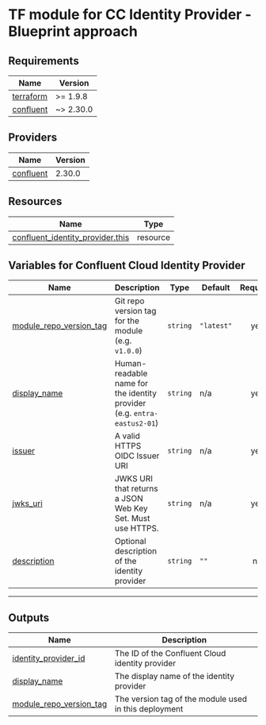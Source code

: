 # TF module for CC Identity Provider - Blueprint approach

<!-- BEGIN_TF_DOCS -->
## Requirements

| Name | Version |
|------|---------|
| <a name="requirement_terraform"></a> [terraform](#requirement_terraform) | >= 1.9.8 |
| <a name="requirement_confluent"></a> [confluent](#requirement_confluent) | ~> 2.30.0 |

## Providers

| Name | Version |
|------|---------|
| <a name="provider_confluent"></a> [confluent](#provider_confluent) | 2.30.0 |

## Resources

| Name | Type |
|------|------|
| [confluent_identity_provider.this](https://registry.terraform.io/providers/confluentinc/confluent/latest/docs/resources/identity_provider) | resource |

## Variables for Confluent Cloud Identity Provider

| Name | Description | Type | Default | Required |
|------|-------------|------|---------|:--------:|
| <a name="input_module_repo_version_tag"></a> [module_repo_version_tag](#input_module_repo_version_tag) | Git repo version tag for the module (e.g. `v1.0.0`) | `string` | `"latest"` |  yes |
| <a name="input_display_name"></a> [display_name](#input_display_name) | Human-readable name for the identity provider (e.g. `entra-eastus2-01`) | `string` | n/a |  yes |
| <a name="input_issuer"></a> [issuer](#input_issuer) | A valid HTTPS OIDC Issuer URI | `string` | n/a |  yes |
| <a name="input_jwks_uri"></a> [jwks_uri](#input_jwks_uri) | JWKS URI that returns a JSON Web Key Set. Must use HTTPS. | `string` | n/a |  yes |
| <a name="input_description"></a> [description](#input_description) | Optional description of the identity provider | `string` | `""` |  no |

---

## Outputs

| Name | Description |
|------|-------------|
| <a name="output_identity_provider_id"></a> [identity_provider_id](#output_identity_provider_id) | The ID of the Confluent Cloud identity provider |
| <a name="output_display_name"></a> [display_name](#output_display_name) | The display name of the identity provider |
| <a name="output_module_repo_version_tag"></a> [module_repo_version_tag](#output_module_repo_version_tag) | The version tag of the module used in this deployment |

<!-- END_TF_DOCS -->
